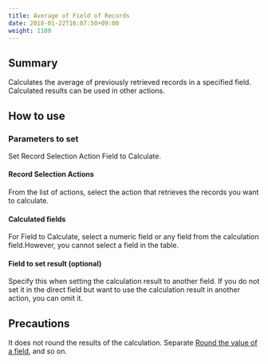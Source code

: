 ```yaml
---
title: Average of Field of Records
date: 2018-01-22T16:07:50+09:00
weight: 1100
---
```

## Summary

Calculates the average of previously retrieved records in a specified field. Calculated results can be used in other actions.

## How to use

### Parameters to set

Set Record Selection Action Field to Calculate.

#### Record Selection Actions

From the list of actions, select the action that retrieves the records you want to calculate.

#### Calculated fields

For Field to Calculate, select a numeric field or any field from the calculation field.However, you cannot select a field in the table.

#### Field to set result (optional)

Specify this when setting the calculation result to another field. If you do not set it in the direct field but want to use the calculation result in another action, you can omit it.

## Precautions

It does not round the results of the calculation. Separate [Round the value of a field](../../field/round4d5u_field), and so on.
